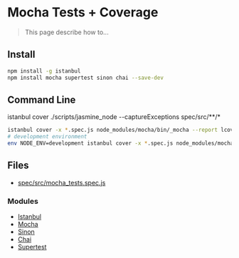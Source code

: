 # Mocha Tests + Coverage

> This page describe how to...

## Install

```bash
npm install -g istanbul
npm install mocha supertest sinon chai --save-dev
```

## Command Line


istanbul cover ./scripts/jasmine_node --captureExceptions spec/src/**/*

```bash
istanbul cover -x *.spec.js node_modules/mocha/bin/_mocha --report lcovonly --captureExceptions -- -R spec ./spec/src/**/*
# development environment
env NODE_ENV=development istanbul cover -x *.spec.js node_modules/mocha/bin/_mocha --report lcovonly -- -R spec ./spec/src/**/*
```

## Files

- [spec/src/mocha_tests.spec.js](./../files/mocha_tests.spec.js)

### Modules

- [Istanbul](https://github.com/gotwarlost/istanbul)
- [Mocha](https://mochajs.org)
- [Sinon](http://sinonjs.org)
- [Chai](http://chaijs.com)
- [Supertest](https://www.npmjs.com/package/supertest)